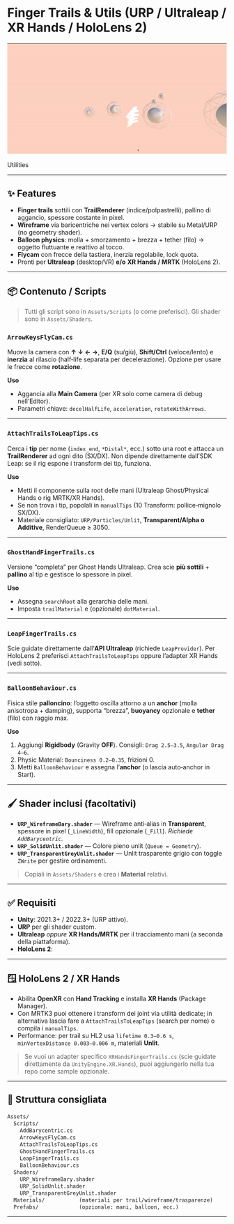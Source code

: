 # Finger Trails & Utils (URP / Ultraleap / XR Hands / HoloLens 2)

![Demo](https://github.com/frmurgia/kobi-UX-Utils/blob/main/ezgif-8b2843c08ff24e.gif?raw=true)

Utilities

---

## ✨ Features

* **Finger trails** sottili con **TrailRenderer** (indice/polpastrelli), pallino di aggancio, spessore costante in pixel.
* **Wireframe** via baricentriche nei vertex colors → stabile su Metal/URP (no geometry shader).
* **Balloon physics**: molla + smorzamento + brezza + tether (filo) → oggetto fluttuante e reattivo al tocco.
* **Flycam** con frecce della tastiera, inerzia regolabile, lock quota.
* Pronti per **Ultraleap** (desktop/VR) **e/o** **XR Hands / MRTK** (HoloLens 2).

---

## 📦 Contenuto / Scripts

> Tutti gli script sono in `Assets/Scripts` (o come preferisci). Gli shader sono in `Assets/Shaders`.


### `ArrowKeysFlyCam.cs`

Muove la camera con **↑ ↓ ← →**, **E/Q** (su/giù), **Shift/Ctrl** (veloce/lento) e **inerzia** al rilascio (half‑life separata per decelerazione). Opzione per usare le frecce come **rotazione**.

**Uso**

* Aggancia alla **Main Camera** (per XR solo come camera di debug nell’Editor).
* Parametri chiave: `decelHalfLife`, `acceleration`, `rotateWithArrows`.

---

### `AttachTrailsToLeapTips.cs`

Cerca i **tip** per nome (`index_end`, `*Distal*`, ecc.) sotto una root e attacca un **TrailRenderer** ad ogni dito (SX/DX). Non dipende direttamente dall’SDK Leap: se il rig espone i transform dei tip, funziona.

**Uso**

* Metti il componente sulla root delle mani (Ultraleap Ghost/Physical Hands o rig MRTK/XR Hands).
* Se non trova i tip, popolali in `manualTips` (10 Transform: pollice‑mignolo SX/DX).
* Materiale consigliato: `URP/Particles/Unlit`, **Transparent/Alpha o Additive**, RenderQueue ≥ 3050.

---

### `GhostHandFingerTrails.cs`

Versione “completa” per Ghost Hands Ultraleap. Crea scie **più sottili** + **pallino** al tip e gestisce lo spessore in pixel.

**Uso**

* Assegna `searchRoot` alla gerarchia delle mani.
* Imposta `trailMaterial` e (opzionale) `dotMaterial`.

---

### `LeapFingerTrails.cs`

Scie guidate direttamente dall’**API Ultraleap** (richiede `LeapProvider`). Per HoloLens 2 preferisci `AttachTrailsToLeapTips` oppure l’adapter XR Hands (vedi sotto).

---

### `BalloonBehaviour.cs`

Fisica stile **palloncino**: l’oggetto oscilla attorno a un **anchor** (molla anisotropa + damping), supporta “brezza”, **buoyancy** opzionale e **tether** (filo) con raggio max.

**Uso**

1. Aggiungi **Rigidbody** (Gravity **OFF**). Consigli: `Drag 2.5–3.5`, `Angular Drag 4–6`.
2. Physic Material: `Bounciness 0.2–0.35`, frizioni 0.
3. Metti `BalloonBehaviour` e assegna l’**anchor** (o lascia auto‑anchor in Start).

---

## 🖌️ Shader inclusi (facoltativi)

* **`URP_WireframeBary.shader`** — Wireframe anti‑alias in **Transparent**, spessore in pixel (`_LineWidth`), fill opzionale (`_Fill`). *Richiede `AddBarycentric`.*
* **`URP_SolidUnlit.shader`** — Colore pieno unlit (`Queue = Geometry`).
* **`URP_TransparentGreyUnlit.shader`** — Unlit trasparente grigio con toggle `ZWrite` per gestire ordinamenti.

> Copiali in `Assets/Shaders` e crea i **Material** relativi.

---

## ✅ Requisiti

* **Unity**: 2021.3+ / 2022.3+ (URP attivo).
* **URP** per gli shader custom.
* **Ultraleap** *oppure* **XR Hands/MRTK** per il tracciamento mani (a seconda della piattaforma).
* **HoloLens 2**: 

---



## 🪟 HoloLens 2 / XR Hands

* Abilita **OpenXR** con **Hand Tracking** e installa **XR Hands** (Package Manager).
* Con MRTK3 puoi ottenere i transform dei joint via utilità dedicate; in alternativa lascia fare a `AttachTrailsToLeapTips` (search per nome) o compila i `manualTips`.
* Performance: per trail su HL2 usa `lifetime 0.3–0.6 s`, `minVertexDistance 0.003–0.006 m`, materiali **Unlit**.

> Se vuoi un adapter specifico `XRHandsFingerTrails.cs` (scie guidate direttamente da `UnityEngine.XR.Hands`), puoi aggiungerlo nella tua repo come sample opzionale.

---

## 📁 Struttura consigliata

```
Assets/
  Scripts/
    AddBarycentric.cs
    ArrowKeysFlyCam.cs
    AttachTrailsToLeapTips.cs
    GhostHandFingerTrails.cs
    LeapFingerTrails.cs
    BalloonBehaviour.cs
  Shaders/
    URP_WireframeBary.shader
    URP_SolidUnlit.shader
    URP_TransparentGreyUnlit.shader
  Materials/           (materiali per trail/wireframe/trasparenze)
  Prefabs/             (opzionale: mani, balloon, ecc.)
```

---
